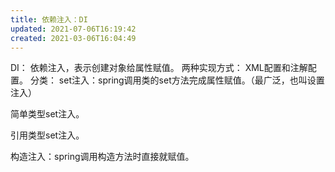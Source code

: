```yaml
---
title: 依赖注入：DI
updated: 2021-07-06T16:19:42
created: 2021-03-06T16:04:49
---
```


DI：
依赖注入，表示创建对象给属性赋值。
两种实现方式：
XML配置和注解配置。
分类：
set注入：spring调用类的set方法完成属性赋值。（最广泛，也叫设置注入）

简单类型set注入。

引用类型set注入。

构造注入：spring调用构造方法时直接就赋值。
